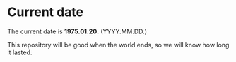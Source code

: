 # Current date

The current date is **1975.01.20.** (YYYY.MM.DD.)

This repository will be good when the world ends, so we will know how long it lasted.